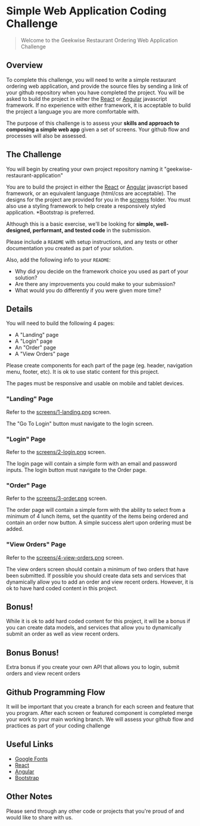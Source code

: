# Simple Web Application Coding Challenge
> Welcome to the Geekwise Restaurant Ordering Web Application Challenge

## Overview

To complete this challenge, you will need to write a simple restaurant ordering web application, and provide the source files by sending a link of your github repository when you have completed the project. You will be asked to build the project in either the [React](https://reactjs.org/) or [Angular](https://angular.io/) javascript framework. If no experience with either framework, it is acceptable to build the project a language you are more comfortable with.

The purpose of this challenge is to assess your **skills and approach to composing a simple web app** given a set of screens. Your github flow and processes will also be assessed. 

## The Challenge

You will begin by creating your own project repository naming it "geekwise-restaurant-application"

You are to build the project in either the [React](https://reactjs.org/) or [Angular](https://angular.io/) javascript based framework, or an equivalent language (html/css are acceptable). The designs for the project are provided for you in the [screens](./screens/) folder. You must also use a styling framework to help create a responsively styled application. *Bootstrap is preferred. 

Although this is a basic exercise, we'll be looking for **simple, well-designed, performant, and tested code** in the submission.

Please include a `README` with setup instructions, and any tests or other documentation you created as part of your solution.

Also, add the following info to your `README`:

- Why did you decide on the framework choice you used as part of your solution?
- Are there any improvements you could make to your submission?
- What would you do differently if you were given more time?

## Details

You will need to build the following 4 pages:

- A "Landing" page
- A "Login" page
- An "Order" page
- A "View Orders" page

Please create components for each part of the page (eg. header, navigation menu, footer, etc). It is ok to use static content for this project.

The pages must be responsive and usable on mobile and tablet devices.

### "Landing" Page

Refer to the [screens/1-landing.png](./screens/1-landing.png) screen.

The "Go To Login" button must navigate to the login screen.

### "Login" Page

Refer to the [screens/2-login.png](./screens/2-login.png) screen.

The login page will contain a simple form with an email and password inputs. The login button must navigate to the Order page.

### "Order" Page

Refer to the [screens/3-order.png](./screens/3-order.png) screen.

The order page will contain a simple form with the ability to select from a minimum of 4 lunch items, set the quantity of the items being ordered and contain an order now button. A simple success alert upon ordering must be added.

### "View Orders" Page

Refer to the [screens/4-view-orders.png](./screens/4-view-orders.png) screen.

The view orders screen should contain a minimum of two orders that have been submitted. If possible you should create data sets and services that dynamically allow you to add an order and view recent orders. However, it is ok to have hard coded content in this project.

## Bonus!

While it is ok to add hard coded content for this project, it will be a bonus if you can create data models, and services that allow you to dynamically submit an order as well as view recent orders.

## Bonus Bonus!

Extra bonus if you create your own API that allows you to login, submit orders and view recent orders

## Github Programming Flow

It will be important that you create a branch for each screen and feature that you program. After each screen or featured component is completed merge your work to your main working branch. We will assess your github flow and practices as part of your coding challenge

## Useful Links

- [Google Fonts](https://fonts.google.com/)
- [React](https://facebook.github.io/react/)
- [Angular](https://angular.io/)
- [Bootstrap](https://getbootstrap.com/)

## Other Notes

Please send through any other code or projects that you're proud of and would like to share with us.
